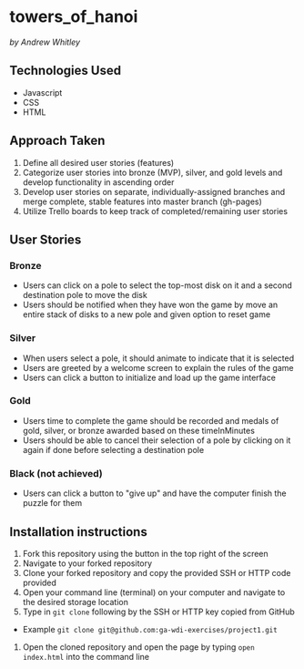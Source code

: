 # towers_of_hanoi
*by Andrew Whitley*

## Technologies Used

* Javascript
* CSS
* HTML

## Approach Taken

1. Define all desired user stories (features)
1. Categorize user stories into bronze (MVP), silver, and gold levels and develop functionality in ascending order
1. Develop user stories on separate, individually-assigned branches and merge complete, stable features into master branch (gh-pages)
1. Utilize Trello boards to keep track of completed/remaining user stories

## User Stories

### Bronze

* Users can click on a pole to select the top-most disk on it and a second destination pole to move the disk
* Users should be notified when they have won the game by move an entire stack of disks to a new pole and given option to reset game

### Silver

* When users select a pole, it should animate to indicate that it is selected
* Users are greeted by a welcome screen to explain the rules of the game
* Users can click a button to initialize and load up the game interface

### Gold

* Users time to complete the game should be recorded and medals of gold, silver, or bronze awarded based on these timeInMinutes
* Users should be able to cancel their selection of a pole by clicking on it again if done before selecting a destination pole

### Black (not achieved)

* Users can click a button to "give up" and have the computer finish the puzzle for them

## Installation instructions

1. Fork this repository using the button in the top right of the screen
1. Navigate to your forked repository
1. Clone your forked repository and copy the provided SSH or HTTP code provided
1. Open your command line (terminal) on your computer and navigate to the desired storage location
1. Type in `git clone` following by the SSH or HTTP key copied from GitHub
  *  Example `git clone git@github.com:ga-wdi-exercises/project1.git`
1. Open the cloned repository and open the page by typing `open index.html` into the command line
